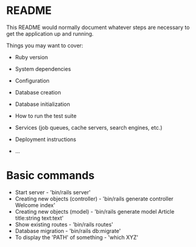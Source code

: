 # README

This README would normally document whatever steps are necessary to get the
application up and running.

Things you may want to cover:

* Ruby version

* System dependencies

* Configuration

* Database creation

* Database initialization

* How to run the test suite

* Services (job queues, cache servers, search engines, etc.)

* Deployment instructions

* ...


# Basic commands
- Start server - 'bin/rails server'
- Creating new objects (controller) - 'bin/rails generate controller Welcome index'
- Creating new objects (model) - 'bin/rails generate model Article title:string text:text'
- Show existing routes - 'bin/rails routes'
- Database migration - 'bin/rails db:migrate'
- To display the 'PATH' of something - 'which XYZ'
